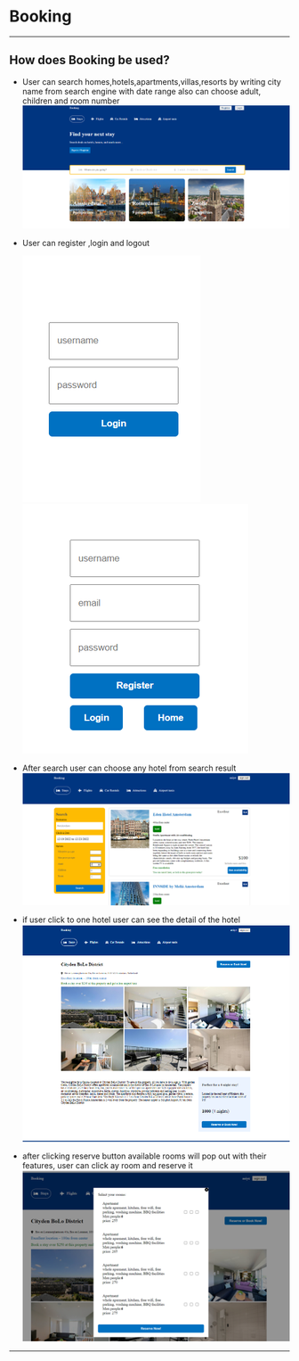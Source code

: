 # Booking

---

## How does Booking be used?

- User can search homes,hotels,apartments,villas,resorts by writing city name from search engine with date range also can choose adult, children and room number
  ![Page view](./client1/public/photos/booking2.png)
- User can register ,login and logout

  ![Page view](./client1/public/photos/booking4.png) ![Page view](./client1/public/photos/booking5.png)
- After search user can choose any hotel from search result
  ![Page view](./client1/public/photos/booking6.png)
- if user click to one hotel user can see the detail of the hotel
  ![Page view](./client1/public/photos/booking7.png)
- after clicking reserve button available rooms will pop out with their features, user can click ay room and reserve it
  ![Page view](./client1/public/photos/booking8.png)

---

